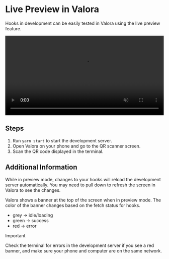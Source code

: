 # Live Preview in Valora

Hooks in development can be easily tested in Valora using the live preview feature.

<video controls muted playsInline width="100%">
  <source src="https://raw.githubusercontent.com/valora-inc/hooks/main/docs/assets/live-preview.mp4"/>
</video>

## Steps

1. Run `yarn start` to start the development server.
2. Open Valora on your phone and go to the QR scanner screen.
3. Scan the QR code displayed in the terminal.

## Additional Information

While in preview mode, changes to your hooks will reload the development server automatically.
You may need to pull down to refresh the screen in Valora to see the changes.

Valora shows a banner at the top of the screen when in preview mode. The color of the banner changes based on the fetch status for hooks.

- grey -> idle/loading
- green -> success
- red -> error

> [!IMPORTANT]
> Check the terminal for errors in the development server if you see a red banner, and make sure your phone and computer are on the same network.
